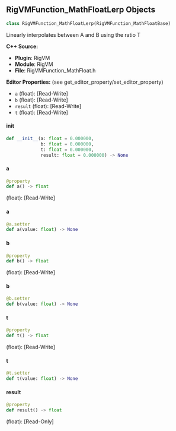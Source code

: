 ## RigVMFunction_MathFloatLerp Objects

```python
class RigVMFunction_MathFloatLerp(RigVMFunction_MathFloatBase)
```

Linearly interpolates between A and B using the ratio T

**C++ Source:**

- **Plugin**: RigVM
- **Module**: RigVM
- **File**: RigVMFunction_MathFloat.h

**Editor Properties:** (see get_editor_property/set_editor_property)

- ``a`` (float):  [Read-Write]
- ``b`` (float):  [Read-Write]
- ``result`` (float):  [Read-Write]
- ``t`` (float):  [Read-Write]

<a id="unreal.RigVMFunction_MathFloatLerp.__init__"></a>

#### __init__

```python
def __init__(a: float = 0.000000,
             b: float = 0.000000,
             t: float = 0.000000,
             result: float = 0.000000) -> None
```

<a id="unreal.RigVMFunction_MathFloatLerp.a"></a>

#### a

```python
@property
def a() -> float
```

(float):  [Read-Write]

<a id="unreal.RigVMFunction_MathFloatLerp.a"></a>

#### a

```python
@a.setter
def a(value: float) -> None
```

<a id="unreal.RigVMFunction_MathFloatLerp.b"></a>

#### b

```python
@property
def b() -> float
```

(float):  [Read-Write]

<a id="unreal.RigVMFunction_MathFloatLerp.b"></a>

#### b

```python
@b.setter
def b(value: float) -> None
```

<a id="unreal.RigVMFunction_MathFloatLerp.t"></a>

#### t

```python
@property
def t() -> float
```

(float):  [Read-Write]

<a id="unreal.RigVMFunction_MathFloatLerp.t"></a>

#### t

```python
@t.setter
def t(value: float) -> None
```

<a id="unreal.RigVMFunction_MathFloatLerp.result"></a>

#### result

```python
@property
def result() -> float
```

(float):  [Read-Only]

<a id="unreal.RigUnit_MathFloatLerp"></a>
